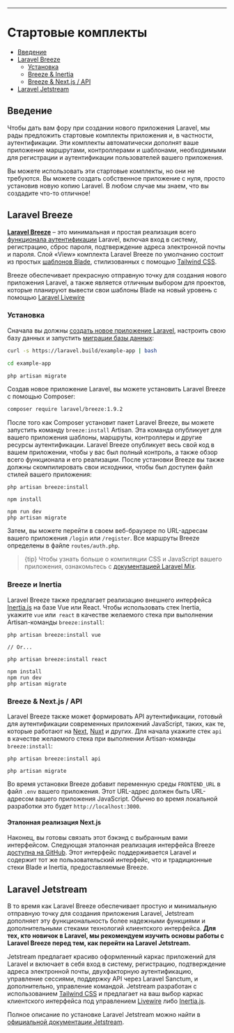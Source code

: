 ---

# Стартовые комплекты

- [Введение](#introduction)
- [Laravel Breeze](#laravel-breeze)
    - [Установка](#laravel-breeze-installation)
    - [Breeze & Inertia](#breeze-and-inertia)
    - [Breeze & Next.js / API](#breeze-and-next)
- [Laravel Jetstream](#laravel-jetstream)

<a name="introduction"></a>
## Введение

Чтобы дать вам фору при создании нового приложения Laravel, мы рады предложить стартовые комплекты приложения и, в частности, аутентификации. Эти комплекты автоматически дополнят ваше приложение маршрутами, контроллерами и шаблонами, необходимыми для регистрации и аутентификации пользователей вашего приложения.

Вы можете использовать эти стартовые комплекты, но они не требуются. Вы можете создать собственное приложение с нуля, просто установив новую копию Laravel. В любом случае мы знаем, что вы создадите что-то отличное!

<a name="laravel-breeze"></a>
## Laravel Breeze

[**Laravel Breeze**](https://github.com/laravel/breeze) – это минимальная и простая реализация всего [функционала аутентификации](authentication) Laravel, включая вход в систему, регистрацию, сброс пароля, подтверждение адреса электронной почты и пароля. Слой «View» комплекта Laravel Breeze по умолчанию состоит из простых [шаблонов Blade](/docs/{{version}}/blade), стилизованных с помощью [Tailwind CSS](https://tailwindcss.com).

Breeze обеспечивает прекрасную отправную точку для создания нового приложения Laravel, а также является отличным выбором для проектов, которые планируют вывести свои шаблоны Blade на новый уровень с помощью [Laravel Livewire](https://laravel-livewire.com)

<a name="laravel-breeze-installation"></a>
### Установка

Сначала вы должны [создать новое приложение Laravel](/docs/{{version}}/installation), настроить свою базу данных и запустить [миграции базы данных](/docs/{{version}}/migrations):

```bash
curl -s https://laravel.build/example-app | bash

cd example-app

php artisan migrate
```

Создав новое приложение Laravel, вы можете установить Laravel Breeze с помощью Composer:

```bash
composer require laravel/breeze:1.9.2
```

После того как Composer установит пакет Laravel Breeze, вы можете запустить команду `breeze:install` Artisan. Эта команда опубликует для вашего приложения шаблоны, маршруты, контроллеры и другие ресурсы аутентификации. Laravel Breeze опубликует весь свой код в вашем приложении, чтобы у вас был полный контроль, а также обзор всего функционала и его реализации. После установки Breeze вы также должны скомпилировать свои исходники, чтобы был доступен файл стилей вашего приложения:

```nothing
php artisan breeze:install

npm install

npm run dev
php artisan migrate
```

Затем, вы можете перейти в своем веб-браузере по URL-адресам вашего приложения `/login` или `/register`. Все маршруты Breeze определены в файле `routes/auth.php`.

> {tip} Чтобы узнать больше о компиляции CSS и JavaScript вашего приложения, ознакомьтесь с [документацией Laravel Mix](/docs/{{version}}/mix#running-mix).

<a name="breeze-and-inertia"></a>
### Breeze и Inertia

Laravel Breeze также предлагает реализацию внешнего интерфейса [Inertia.js](https://inertiajs.com) на базе Vue или React. Чтобы использовать стек Inertia, укажите `vue` или` react` в качестве желаемого стека при выполнении Artisan-команды `breeze:install`:

```nothing
php artisan breeze:install vue

// Or...

php artisan breeze:install react

npm install
npm run dev
php artisan migrate
```


<a name="breeze-and-next"></a>
### Breeze & Next.js / API

Laravel Breeze также может формировать API аутентификации, готовый для аутентификации современных приложений JavaScript, таких, как те, которые работают на [Next](https://nextjs.org), [Nuxt](https://nuxtjs.org) и других. Для начала укажите стек `api` в качестве желаемого стека при выполнении Artisan-команды `breeze:install`:

```nothing
php artisan breeze:install api

php artisan migrate
```

Во время установки Breeze добавит переменную среды `FRONTEND_URL` в файл `.env` вашего приложения. Этот URL-адрес должен быть URL-адресом вашего приложения JavaScript. Обычно во время локальной разработки это будет `http://localhost:3000`.

<a name="next-reference-implementation"></a>
#### Эталонная реализация Next.js 

Наконец, вы готовы связать этот бэкэнд с выбранным вами интерфейсом. Следующая эталонная реализация интерфейса Breeze [доступна на GitHub](https://github.com/laravel/breeze-next). Этот интерфейс поддерживается Laravel и содержит тот же пользовательский интерфейс, что и традиционные стеки Blade и Inertia, предоставляемые Breeze.

<a name="laravel-jetstream"></a>
## Laravel Jetstream

В то время как Laravel Breeze обеспечивает простую и минимальную отправную точку для создания приложения Laravel, Jetstream дополняет эту функциональность более надежными функциями и дополнительными стеками технологий клиентского интерфейса. **Для тех, кто новичок в Laravel, мы рекомендуем изучить основы работы с Laravel Breeze перед тем, как перейти на Laravel Jetstream.**

Jetstream предлагает красиво оформленный каркас приложений для Laravel и включает в себя вход в систему, регистрацию, подтверждение адреса электронной почты, двухфакторную аутентификацию, управление сессиями, поддержку API через Laravel Sanctum, и дополнительно, управление командой. Jetstream разработан с использованием [Tailwind CSS](https://tailwindcss.com) и предлагает на ваш выбор каркас клиентского интерфейса под управлением [Livewire](https://laravel-livewire.com) либо [Inertia.js](https://inertiajs.com).

Полное описание по установке Laravel Jetstream можно найти в [официальной документации Jetstream](https://jetstream.laravel.com/2.x/introduction.html).
